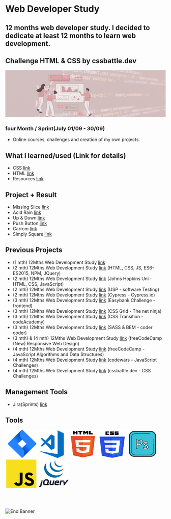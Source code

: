 # Web Developer Study
## 12 months web developer study. I decided to dedicate at least 12 months to learn web development.
## Challenge HTML & CSS by cssbattle.dev

![Begin Banner](/Documentation/top-1200x350.gif)

### four Month / Sprint(July 01/09 - 30/09) 
* Online courses, challenges and creation of my own projects.

## What I learned/used (Link for details)
* CSS [link](https://github.com/pittyh6/Sass_BEM_Responsive-3-12Mths-WebDevStudy-2022-2023/blob/master/learnedCSS.md)
* HTML [link](https://github.com/pittyh6/Sass_BEM_Responsive-3-12Mths-WebDevStudy-2022-2023/blob/master/learnedHTML.md)
* Resources [link](https://github.com/pittyh6/CSS_transitions-3-12Mths-WebDevStudy-2022-2023/blob/master/learnedResources.md)
<!-- 
* Projects [link](https://github.com/pittyh6/Sass_BEM_Responsive-3-12Mths-WebDevStudy-2022-2023)
* SASS [link](https://github.com/pittyh6/Sass_BEM_Responsive-3-12Mths-WebDevStudy-2022-2023/blob/master/learnedSASS.md)
* JavaScript [link](https://github.com/pittyh6/CSS_transitions-3-12Mths-WebDevStudy-2022-2023/blob/master/learnedJAVASCRIPT.md)
-->

## Project + Result
* Missing Slice [link](https://github.com/pittyh6/cssbattle-4_5-12Mths-WebDevelopmentStudy-2022-2023/tree/master/battle_1_pilot_battle/6_missing_slice)
* Acid Rain [link](https://github.com/pittyh6/cssbattle-4_5-12Mths-WebDevelopmentStudy-2022-2023/tree/master/battle_1_pilot_battle/5_acid_rain)
* Up & Down [link](https://github.com/pittyh6/cssbattle_12Mths-WebDevelopmentStudy-2022-2023/tree/master/battle_1_pilot_battle/4_ups_and_down)
* Push Button [link](https://github.com/pittyh6/cssbattle_12Mths-WebDevelopmentStudy-2022-2023/tree/master/battle_1_pilot_battle/vicent_3_push_button)
* Carrom [link](https://github.com/pittyh6/cssbattle_12Mths-WebDevelopmentStudy-2022-2023/tree/master/battle_1_pilot_battle/bee_2_carrom)
* Simply Square [link](https://github.com/pittyh6/cssbattle_12Mths-WebDevelopmentStudy-2022-2023/tree/master/battle_1_pilot_battle/yank_1)




## Previous Projects
* (1 mth) 12Mths Web Development Study [link](https://github.com/pittyh6/1-12Mths-WebDevelopmentStudy-2022-2023)
* (2 mth) 12Mths Web Development Study [link](https://github.com/pittyh6/2-12Mths-WebDevelopmentStudy-2022-2023) (HTML, CSS, JS, ES6-ES2015, NPM, JQuery)
* (2 mth) 12Mths Web Development Study [link](https://github.com/pittyh6/JohnsHopkinsUni_html-css-and-Javascript-for-Web-Developers_2-12Mths-WebDevStudy-2022-2023) (Johns Hopkins Uni - HTML, CSS, JavaScript)
* (2 mth) 12Mths Web Development Study [link](https://github.com/pittyh6/USP_Introduction-to-Software-Testing_12Mths-WebDevStudy-2022-2023) (USP - software Testing)
* (2 mth) 12Mths Web Development Study [link](https://github.com/pittyh6/cypressIo_Testing-yr-first-application-12Mths-WebDevStudy-2022-2023) (Cypress - Cypress.io)
* (3 mth) 12Mths Web Development Study [link](https://github.com/pittyh6/Easybank-Challenge_3-12Mths-WebDevStudy-2022-2023) (Easybank Challenge - frontend)
* (3 mth) 12Mths Web Development Study [link](https://github.com/pittyh6/grid-css_3-12Mths-WebDevStudy-2022-2023) (CSS Grid - The net ninja)
* (3 mth) 12Mths Web Development Study [link](https://github.com/pittyh6/CSS_transitions-3-12Mths-WebDevStudy-2022-2023) (CSS Transition - codeAcademy)
* (3 mth) 12Mths Web Development Study [link](https://github.com/pittyh6/Sass_BEM_Responsive-3-12Mths-WebDevStudy-2022-2023) (SASS & BEM - coder coder)
* (3 mth) & (4 mth) 12Mths Web Development Study [link](https://github.com/pittyh6/freeCodeCamp-responsive_web_design-3e4-12Mths-WebDevStudy-2022-2023) (freeCodeCamp (New) Responsive Web Design)
* (4 mth) 12Mths Web Development Study [link](https://github.com/pittyh6/freeCodeCamp-JavaScript-algorithms-and-data-structures-4-12Mths-WebDevStudy-2022-2023) (freeCodeCamp - JavaScript Algorithms and Data Structures)
* (4 mth) 12Mths Web Development Study [link](https://github.com/pittyh6/codewars_12Mths-WebDevelopmentStudy-2022-2023) (codewars - JavaScript Challenges)
* (4 mth) 12Mths Web Development Study [link](https://github.com/pittyh6/cssbattle_12Mths-WebDevelopmentStudy-2022-2023) (cssbattle.dev - CSS Challenges)

## Management Tools
* Jira(Sprints) [link](https://github.com/pittyh6/grid-css_3-12Mths-WebDevStudy-2022-2023/tree/master/Sprint)

## Tools
<img src= Documentation/jira.png  height="90" width="100" ><img src= Documentation/vscode.png  height="90" width="100"><img src= Documentation/html.png  height="90" width="90"><img src= Documentation/css.png  height="90" width="90"><img src= Documentation/photoshop.png  height="90" width="100"><img src= Documentation/js.png  height="90" width="100"><img src= Documentation/jquery.png  height="90" width="100">


<br>
<br>

![End Banner](/Documentation/botton-1200x350.gif)